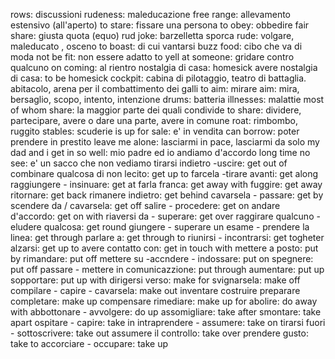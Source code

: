 rows: discussioni
rudeness: maleducazione
free range: allevamento estensivo (all'aperto)
to stare: fissare una persona
to obey: obbedire
fair share: giusta quota (equo)
rud joke: barzelletta sporca
rude: volgare, maleducato , osceno
to boast: di cui vantarsi
buzz food: cibo che va di moda
not be fit: non essere adatto
to yell at someone: gridare contro qualcuno
on coming: al rientro
nostalgia di casa: homesick
avere nostalgia di casa: to be homesick
cockpit: cabina di pilotaggio, teatro di battaglia. abitacolo, arena  per il combattimento dei galli
to aim: mirare
aim:  mira, bersaglio, scopo, intento, intenzione
drums: batteria
illnesses: malattie
most of whom share: la maggior parte dei quali condivide
to share: dividere, partecipare, avere o dare una parte, avere in comune
roat: rimbombo, ruggito
stables: scuderie
is up for sale: e' in vendita
can borrow: poter prendere in prestito
leave me alone: lasciarmi in pace, lasciarmi da solo
my dad and i get in so well: mio padre ed io andiamo d'accordo
long time no see: e' un sacco che non vediamo
tirarsi indietro -uscire: get out of 
combinare qualcosa di non lecito: get up to
farcela -tirare avanti: get along 
raggiungere - insinuare:  get at
farla franca: get away with
fuggire: get away
ritornare: get back
rimanere indietro: get behind
cavarsela - passare: get by
scendere da / cavarsela: get off
salire - procedere: get on
andare d'accordo: get on with
riaversi da - superare: get over
raggirare qualcuno - eludere  qualcosa: get round
giungere - superare un esame   - prendere la linea: get through
parlare a: get through to
riunirsi - incontrarsi: get togheter
alzarsi: get up to
avere contatto con: get in touch with
mettere a posto: put by
rimandare: put off
mettere su  -accndere - indossare: put on
spegnere: put off
passare - mettere in comunicazzione: put through
aumentare: put up
sopportare: put up with
dirigersi verso: make for
svignarsela: make off
compilare - capire - cavarsela: make out
inventare costruire preparare completare: make up
compensare rimediare: make up for
abolire: do away with
abbottonare - avvolgere: do up
assomigliare: take after
smontare: take apart
ospitare  - capire: take in
intraprendere - assumere: take on
tirarsi fuori  - sottoscrivere: take out
assumere il controllo: take over
prendere gusto: take to
accorciare - occupare: take up
